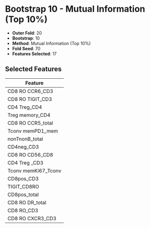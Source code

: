 # Bootstrap 10 - Mutual Information (Top 10%)

- **Outer Fold**: 20
- **Bootstrap**: 10
- **Method**: Mutual Information (Top 10%)
- **Fold Seed**: 70
- **Features Selected**: 17

## Selected Features

| Feature |
|---------|
| CD8 RO CCR6_CD3 |
| CD8 RO TIGIT_CD3 |
| CD4 Treg_CD4 |
| Treg memory_CD4 |
| CD8 RO CCR5_total |
| Tconv memPD1_mem |
| nonTnonB_total |
| CD4neg_CD3 |
| CD8 RO CD56_CD8 |
| CD4 Treg _CD3 |
| Tconv memKi67_Tconv |
| CD8pos_CD3 |
| TIGIT_CD8RO |
| CD8pos_total |
| CD8 RO DR_total |
| CD8 RO_CD3 |
| CD8 RO CXCR3_CD3 |
